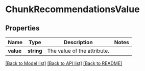 # ChunkRecommendationsValue

## Properties
Name | Type | Description | Notes
------------ | ------------- | ------------- | -------------
**value** | **string** | The value of the attribute. | 

[[Back to Model list]](../README.md#documentation-for-models) [[Back to API list]](../README.md#documentation-for-api-endpoints) [[Back to README]](../README.md)


